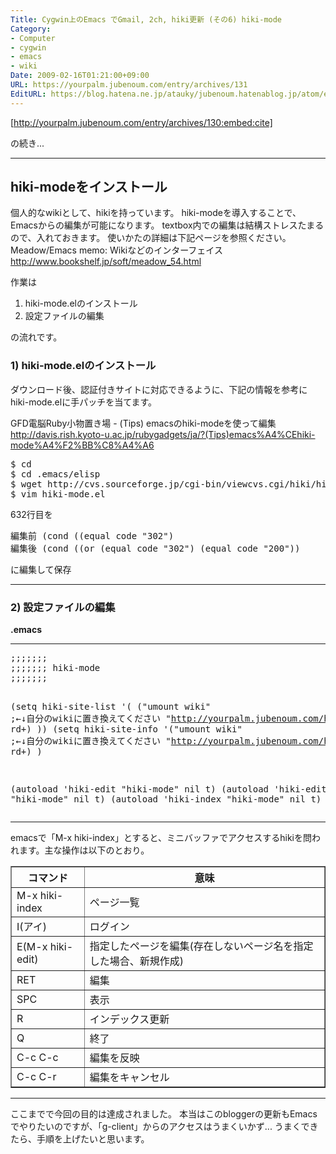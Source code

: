 ```yaml
---
Title: Cygwin上のEmacs でGmail, 2ch, hiki更新 (その6) hiki-mode
Category:
- Computer
- cygwin
- emacs
- wiki
Date: 2009-02-16T01:21:00+09:00
URL: https://yourpalm.jubenoum.com/entry/archives/131
EditURL: https://blog.hatena.ne.jp/atauky/jubenoum.hatenablog.jp/atom/entry/6653458415120885725
---
```



[http://yourpalm.jubenoum.com/entry/archives/130:embed:cite]


の続き...

<hr />
<h2>hiki-modeをインストール</h2>
個人的なwikiとして、hikiを持っています。
hiki-modeを導入することで、Emacsからの編集が可能になります。
textbox内での編集は結構ストレスたまるので、入れておきます。
<!--more-->
使いかたの詳細は下記ページを参照ください。
Meadow/Emacs memo: Wikiなどのインターフェイス
<a href="http://www.bookshelf.jp/soft/meadow_54.html">http://www.bookshelf.jp/soft/meadow_54.html</a>

作業は
<ol>
	<li>hiki-mode.elのインストール</li>
	<li>設定ファイルの編集</li>
</ol>
の流れです。
<h3>1) hiki-mode.elのインストール</h3>
ダウンロード後、認証付きサイトに対応できるように、下記の情報を参考にhiki-mode.elに手パッチを当てます。

GFD電脳Ruby小物置き場 - (Tips) emacsのhiki-modeを使って編集
http://davis.rish.kyoto-u.ac.jp/rubygadgets/ja/?(Tips)emacs%A4%CEhiki-mode%A4%F2%BB%C8%A4%A6
<pre>$ cd
$ cd .emacs/elisp
$ wget http://cvs.sourceforge.jp/cgi-bin/viewcvs.cgi/hiki/hiki/misc/hiki-mode/hiki-mode.el
$ vim hiki-mode.el</pre>
632行目を

<pre>
編集前 (cond ((equal code "302")  
編集後 (cond ((or (equal code "302") (equal code "200"))  
</pre>

に編集して保存

<hr />
<h3>2) 設定ファイルの編集</h3>
<span style="font-weight: bold;">.emacs</span>

<hr />
<pre>;;;;;;;
;;;;;;; hiki-mode
;;;;;;;

(setq hiki-site-list
     '(
       ("umount wiki" ;←↓自分のwikiに置き換えてください
        "http://yourpalm.jubenoum.com/hiki/hiki.cgi"
        rd+)
       ))
(setq hiki-site-info
     '("umount wiki" ;←↓自分のwikiに置き換えてください
       "http://yourpalm.jubenoum.com/hiki/hiki.cgi"
       rd+)
     )

(autoload 'hiki-edit "hiki-mode" nil t)
(autoload 'hiki-edit-url "hiki-mode" nil t)
(autoload 'hiki-index "hiki-mode" nil t)</pre>
<hr />
emacsで「M-x hiki-index」とすると、ミニバッファでアクセスするhikiを問われます。主な操作は以下のとおり。
<table border="1">
<tbody>
<tr>
<th>コマンド</th>
<th>意味</th>
</tr>
<tr>
<td>M-x hiki-index</td>
<td>ページ一覧</td>
</tr>
<tr>
<td>I(アイ)</td>
<td>ログイン</td>
</tr>
<tr>
<td>E(M-x hiki-edit)</td>
<td>指定したページを編集(存在しないページ名を指定した場合、新規作成)</td>
</tr>
<tr>
<td>RET</td>
<td>編集</td>
</tr>
<tr>
<td>SPC</td>
<td>表示</td>
</tr>
<tr>
<td>R</td>
<td>インデックス更新</td>
</tr>
<tr>
<td>Q</td>
<td>終了</td>
</tr>
<tr>
<td>C-c C-c</td>
<td>編集を反映</td>
</tr>
<tr>
<td>C-c C-r</td>
<td>編集をキャンセル</td>
</tr>
</tbody></table>
<hr />
ここまでで今回の目的は達成されました。
本当はこのbloggerの更新もEmacsでやりたいのですが、「g-client」からのアクセスはうまくいかず...
うまくできたら、手順を上げたいと思います。
